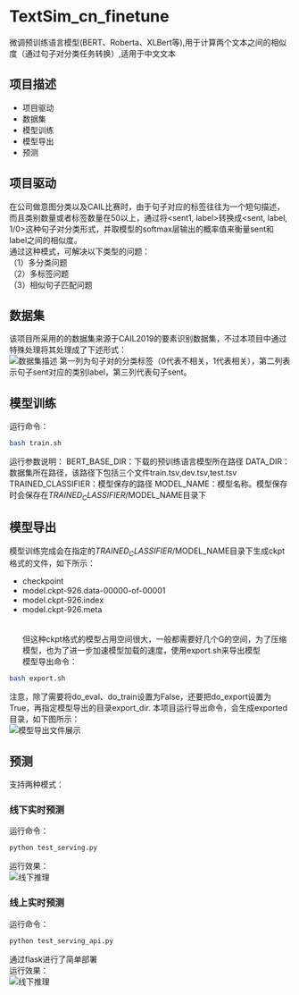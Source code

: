 # TextSim_cn_finetune
微调预训练语言模型(BERT、Roberta、XLBert等),用于计算两个文本之间的相似度（通过句子对分类任务转换）,适用于中文文本
## 项目描述
* 项目驱动
* 数据集
* 模型训练
* 模型导出
* 预测
## 项目驱动
在公司做意图分类以及CAIL比赛时，由于句子对应的标签往往为一个短句描述，而且类别数量或者标签数量在50以上，通过将<sent1, label>转换成<sent, label, 1/0>这种句子对分类形式，并取模型的softmax层输出的概率值来衡量sent和label之间的相似度。<br>
通过这种模式，可解决以下类型的问题：<br>
（1）多分类问题<br>
（2）多标签问题<br>
（3）相似句子匹配问题<br>
## 数据集
该项目所采用的的数据集来源于CAIL2019的要素识别数据集，不过本项目中通过特殊处理将其处理成了下述形式：<br>
![数据集描述](https://github.com/Vincent131499/TextSim_cn_finetune/raw/master/imgs/dataset_show.jpg)
第一列为句子对的分类标签（0代表不相关，1代表相关），第二列表示句子sent对应的类别label，第三列代表句子sent。
## 模型训练
运行命令：<br>
```Bash
bash train.sh
```
运行参数说明：
BERT_BASE_DIR：下载的预训练语言模型所在路径
DATA_DIR：数据集所在路径，该路径下包括三个文件train.tsv,dev.tsv,test.tsv
TRAINED_CLASSIFIER：模型保存的路径
MODEL_NAME：模型名称。模型保存时会保存在$TRAINED_CLASSIFIER/$MODEL_NAME目录下
## 模型导出
模型训练完成会在指定的$TRAINED_CLASSIFIER/$MODEL_NAME目录下生成ckpt格式的文件，如下所示：<br>
* checkpoint
* model.ckpt-926.data-00000-of-00001
* model.ckpt-926.index
* model.ckpt-926.meta<br><br>
<br>但这种ckpt格式的模型占用空间很大，一般都需要好几个G的空间，为了压缩模型，也为了进一步加速模型加载的速度，使用export.sh来导出模型<br>
模型导出命令：
```Bash
bash export.sh
```
注意，除了需要将do_eval、do_train设置为False，还要把do_export设置为True，再指定模型导出的目录export_dir.
本项目运行导出命令，会生成exported目录，如下图所示：<br>
![模型导出文件展示](https://github.com/Vincent131499/TextSim_cn_finetune/raw/master/imgs/exported_show.jpg)
## 预测
支持两种模式：
### 线下实时预测
运行命令：
```Bash
python test_serving.py
```
运行效果：<br>
![线下推理](https://github.com/Vincent131499/TextSim_cn_finetune/raw/master/imgs/offline_show.jpg)
### 线上实时预测
运行命令：
```Bash
python test_serving_api.py
```
通过flask进行了简单部署<br>
运行效果：<br>
![线下推理](https://github.com/Vincent131499/TextSim_cn_finetune/raw/master/imgs/api_show.jpg)
